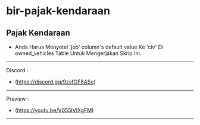 # bir-pajak-kendaraan
Pajak Kendaraan
-----------------------------------------------------------

+ Anda Harus Menyetel 'job' column's default value Ke 'civ' Di owned_vehicles Table Untuk Mengerjakan Skrip Ini.

-----------------------------------------------------------

Discord :
+ (https://discord.gg/9zsfGF8ASe)

-----------------------------------------------------------

Preview :
+ (https://youtu.be/V055IVlXgFM)

-----------------------------------------------------------
